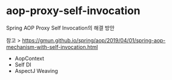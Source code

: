 # aop-proxy-self-invocation
Spring AOP Proxy Self Invocation의 해결 방안

참고 > https://gmun.github.io/spring/aop/2019/04/01/spring-aop-mechanism-with-self-invocation.html

- AopContext
- Self DI
- AspectJ Weaving
